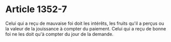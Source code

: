 # Article 1352-7

Celui qui a reçu de mauvaise foi doit les intérêts, les fruits qu'il a perçus ou la valeur de la jouissance à compter du paiement. Celui qui a reçu de bonne foi ne les doit qu'à compter du jour de la demande.
